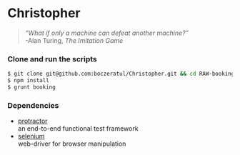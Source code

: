 # Christopher

> *“What if only a machine can defeat another machine?”*  
> -Alan Turing, _The Imitation Game_

### Clone and run the scripts
```bash
$ git clone git@github.com:boczeratul/Christopher.git && cd RAW-booking
$ npm install
$ grunt booking
```

### Dependencies
- [protractor](http://angular.github.io/protractor/#/)  
an end-to-end functional test framework
- [selenium](http://docs.seleniumhq.org/)  
web-driver for browser manipulation
